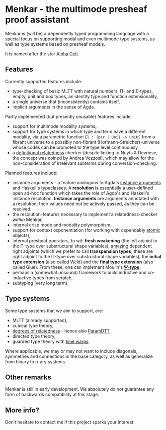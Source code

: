 # Menkar - the multimode presheaf proof assistant
Menkar is (will be) a dependently typed programming language with a special focus on supporting modal and even multimode type systems, as well as type systems based on presheaf models.

It is named after the star [Alpha Ceti](https://en.wikipedia.org/wiki/Alpha_Ceti).

## Features
Currently supported features include:

* type-checking of basic MLTT with natural numbers, Π- and Σ-types, empty, unit and box types, an identity type and function extensionality,
* a single universe that (inconsistently) contains itself,
* implicit arguments in the sense of Agda.

Partly implemented (but presently unusable) features include:

* support for multimode modality systems,
* support for type systems in which type and term have a different modality, via a parametric function `El : {par | Uni} -> UniHS` from a fibrant universe to a possibly non-fibrant (Hofmann-Streicher)-universe whose codes can be promoted to the type level continuously,
* a [definitional relatedness](https://doi.org/10.1145/3209108.3209119) checker (despite linking to Nuyts & Devriese, the concept was coined by Andrea Vezzosi), which may allow for the non-consideration of irrelevant subterms during conversion-checking.

Planned features include:

* instance arguments - a feature analogous to Agda's [instance arguments](https://doi.org/10.1145/2034574.2034796) and Haskell's typeclasses.
A **resolution** is essentially a user-defined open ad-hoc function which takes the role of Agda's and Haskell's instance resolution. **Instance arguments** are arguments annotated with a resolution; their values need not be actively passed, as they can be resolved.
* the resolution-features necessary to implement a relatedness-checker *within* Menkar,
* internal crisp mode and modality polymorphism,
* support for context exponentiation (for working with dependably [atomic](https://ncatlab.org/nlab/show/tiny+object) objects),
* internal presheaf operators, to wit: **fresh weakening** (the left adjoint to the Π-type over substructural shape variables), [amazing](https://ncatlab.org/nlab/show/amazing+right+adjoint) dependent right adjoints (which we prefer to call **transpension types**; these are right adjoint to the Π-type over substructural shape variables), the **initial type extension** (also called Weld) and the **final type extension** (also called Glue). From these, one can implement Moulin's [**Ψ-type**](https://research.chalmers.se/publication/235758).
* perhaps a (somewhat unsound) framework to build inductive and co-inductive types from scratch,
* subtyping (very long term).

## Type systems
Some type systems that we aim to support, are:

* MLTT (already supported),
* cubical type theory,
* [degrees of relatedness](https://people.cs.kuleuven.be/~andreas.nuyts/paper-reldtt.pdf) - hence also [ParamDTT](https://doi.org/10.1145/3110276),
* directed type theory,
* guarded type theory with [time warps](https://arxiv.org/abs/1805.11021v1).

Where applicable, we may or may not want to include diagonals, symmetries and connections in the base category, as well as generalize from binary to n-ary systems.

## Other remarks
Menkar is still in early development. We absolutely do not guarantee any form of backwards compatibility at this stage.

## More info?
Don't hesitate to contact me if this project sparks your interest.

